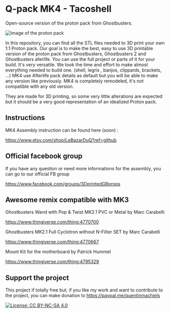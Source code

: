 # Q-pack MK4 - Tacoshell

Open-source version of the proton pack from Ghostbusters.

![Image of the proton pack](https://github.com/mr-kiou/q-pack/blob/MK4/QPack_MK4.JPG)

In this repository, you can find all the STL files needed to 3D print your own 1:1 Proton pack.
Our goal is to make the best, easy to use 3D printable version of the proton pack from Ghostbusters, Ghostbusters 2 and Ghostbusters aferlife.
You can use the full project or parts of it for your build. It's very versatile. 
We took the time and effort to make almost everything needed to build one. (shell, legris , banjos, clippards, brackets, ...)
MK4 use Afterlife pack details as default but you will be able to make any version like previously.
MK4 is completely remodeled, it's not compatible with any old version. 


They are made for 3D printing, so some very little alterations are expected but it should be a very good representation of an idealized Proton pack.



## Instructions
MK4 Assembly instruction can be found here (soon) :

https://www.etsy.com/shop/LeBazarDuQ?ref=github


## Official facebook group
If you have any question or need more informations for the assembly, you can go to our official FB group

https://www.facebook.com/groups/3DprintedGBprops

        
## Awesome remix compatible with MK3
Ghostbusters Wand with Pop & Twist MK2.1 PVC or Metal by Marc Carabelli

https://www.thingiverse.com/thing:4770700

Ghostbusters MK2.1 Full Cyclotron without N-Filter SET by Marc Carabelli

https://www.thingiverse.com/thing:4770667

Mount Kit for the motherboard by Patrick Hummel

https://www.thingiverse.com/thing:4795329

## Support the project

This project if totally free but, if you like my work and want to contribute to the project, you can make donation to
https://paypal.me/quentinmachiels
        
[![License: CC BY-NC-SA 4.0](https://licensebuttons.net/l/by-nc-sa/4.0/80x15.png)](https://creativecommons.org/licenses/by-nc-sa/4.0/)


